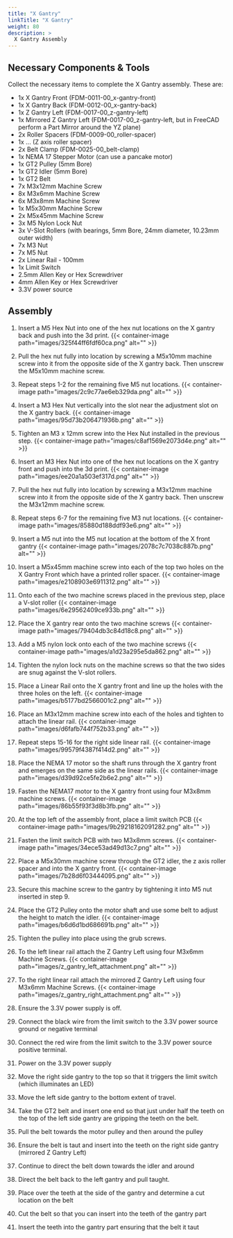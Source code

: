 ```yaml
---
title: "X Gantry"
linkTitle: "X Gantry"
weight: 80
description: >
  X Gantry Assembly
---
```


## Necessary Components & Tools

Collect the necessary items to complete the X Gantry assembly. These are:

* 1x X Gantry Front (FDM-0011-00_x-gantry-front)
* 1x X Gantry Back (FDM-0012-00_x-gantry-back)
* 1x Z Gantry Left (FDM-0017-00_z-gantry-left)
* 1x Mirrored Z Gantry Left (FDM-0017-00_z-gantry-left, but in FreeCAD perform a Part Mirror around the YZ plane)
* 2x Roller Spacers (FDM-0009-00_roller-spacer)
* 1x ... (Z axis roller spacer)
* 2x Belt Clamp (FDM-0025-00_belt-clamp)
* 1x NEMA 17 Stepper Motor (can use a pancake motor)
* 1x GT2 Pulley (5mm Bore) 
* 1x GT2 Idler (5mm Bore)
* 1x GT2 Belt
* 7x M3x12mm Machine Screw
* 8x M3x6mm Machine Screw
* 6x M3x8mm Machine Screw
* 1x M5x30mm Machine Screw
* 2x M5x45mm Machine Screw
* 3x M5 Nylon Lock Nut
* 3x V-Slot Rollers (with bearings, 5mm Bore, 24mm diameter, 10.23mm outer width)
* 7x M3 Nut
* 7x M5 Nut
* 2x Linear Rail - 100mm
* 1x Limit Switch
* 2.5mm Allen Key or Hex Screwdriver
* 4mm Allen Key or Hex Screwdriver
* 3.3V power source

## Assembly

1. Insert a M5 Hex Nut into one of the hex nut locations on the X gantry back and push into the 3d print. 
{{< container-image path="images/325f44ff6fdf60ca.png" alt="" >}}

2. Pull the hex nut fully into location by screwing a M5x10mm machine screw into it from the opposite side of the X gantry back. Then unscrew the M5x10mm machine screw.
3. Repeat steps 1-2 for the remaining five M5 nut locations.
{{< container-image path="images/2c9c77ae6eb329da.png" alt="" >}}

4. Insert a M3 Hex Nut vertically into the slot near the adjustment slot on the X gantry back.
{{< container-image path="images/95d73b206471936b.png" alt="" >}}

5. Tighten an M3 x 12mm screw into the Hex Nut installed in the previous step.
{{< container-image path="images/c8af1569e2073d4e.png" alt="" >}}

6. Insert an M3 Hex Nut into one of the hex nut locations on the X gantry front and push into the 3d print.
{{< container-image path="images/ee20a1a503ef317d.png" alt="" >}}

7. Pull the hex nut fully into location by screwing a M3x12mm machine screw into it from the opposite side of the X gantry back. Then unscrew the M3x12mm machine screw.
8. Repeat steps 6-7 for the remaining five M3 nut locations.
{{< container-image path="images/85880d188ddf93e6.png" alt="" >}}

9. Insert a M5 nut into the M5 nut location at the bottom of the X front gantry
{{< container-image path="images/2078c7c7038c887b.png" alt="" >}}

10. Insert a M5x45mm machine screw into each of the top two holes on the X Gantry Front which have a printed roller spacer.
{{< container-image path="images/e2108903e6911312.png" alt="" >}}

11. Onto each of the two machine screws placed in the previous step, place a V-slot roller
{{< container-image path="images/6e29562409ce933b.png" alt="" >}}
12. Place the X gantry rear onto the two machine screws
{{< container-image path="images/79404db3c84d18c8.png" alt="" >}}
13. Add a M5 nylon lock onto each of the two machine screws
{{< container-image path="images/a1d23a295e5da862.png" alt="" >}}
14. Tighten the nylon lock nuts on the machine screws so that the two sides are snug against the V-slot rollers.
15. Place a Linear Rail onto the X gantry front and line up the holes with the three holes on the left.
{{< container-image path="images/b5177bd2566001c2.png" alt="" >}}
16. Place an M3x12mm machine screw into each of the holes and tighten to attach the linear rail.
{{< container-image path="images/d6fafb744f752b33.png" alt="" >}}
17. Repeat steps 15-16 for the right side linear rail.
{{< container-image path="images/99579f4387f414d2.png" alt="" >}}
18. Place the NEMA 17 motor so the shaft runs through the X gantry front and emerges on the same side as the linear rails.
{{< container-image path="images/d39d92ce5fe2b6e2.png" alt="" >}}
19. Fasten the NEMA17 motor to the X gantry front using four M3x8mm machine screws.
{{< container-image path="images/86b55f93f3d8b3fb.png" alt="" >}}
20. At the top left of the assembly front, place a limit switch PCB
{{< container-image path="images/9b29218162091282.png" alt="" >}}
21. Fasten the limit switch PCB with two M3x8mm screws.
{{< container-image path="images/34ece53ad49d13c7.png" alt="" >}}
22. Place a M5x30mm machine screw through the GT2 idler, the z axis roller spacer and into the X gantry front.
{{< container-image path="images/7b28d6f03444095.png" alt="" >}}
23. Secure this machine screw to the gantry by tightening it into M5 nut inserted in step 9.
24. Place the GT2 Pulley onto the motor shaft and use some belt to adjust the height to match the idler.
{{< container-image path="images/b6d6d1bd686691b.png" alt="" >}}
25. Tighten the pulley into place using the grub screws.
26. To the left linear rail attach the Z Gantry Left using four M3x6mm Machine Screws.
{{< container-image path="images/z_gantry_left_attachment.png" alt="" >}}
27. To the right linear rail attach the mirrored Z Gantry Left using four M3x6mm Machine Screws.
{{< container-image path="images/z_gantry_right_attachment.png" alt="" >}}
28. Ensure the 3.3V power supply is off.
29. Connect the black wire from the limit switch to the 3.3V power source ground or negative terminal
30. Connect the red wire from the limit switch to the 3.3V power source positive terminal.
31. Power on the 3.3V power supply
32. Move the right side gantry to the top so that it triggers the limit switch (which illuminates an LED)
33. Move the left side gantry to the bottom extent of travel.
34. Take the GT2 belt and insert one end so that just under half the teeth on the top of the left side gantry are gripping the teeth on the belt.
35. Pull the belt towards the motor pulley and then around the pulley
36. Ensure the belt is taut and insert into the teeth on the right side gantry (mirrored Z Gantry Left)
37. Continue to direct the belt down towards the idler and around
38. Direct the belt back to the left gantry and pull taught.
39. Place over the teeth at the side of the gantry and determine a cut location on the belt
40. Cut the belt so that you can insert into the teeth of the gantry part
41. Insert the teeth into the gantry part ensuring that the belt it taut

